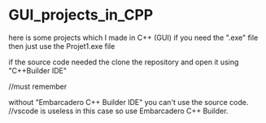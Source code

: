 # GUI_projects_in_CPP
here is some projects which I made in C++ (GUI)
if you need the ".exe" file then just use the Projet1.exe file

if the source code needed the clone the repository and open it using "C++Builder IDE"

//must remember 

without "Embarcadero C++ Builder IDE" you can't use the source code.
//vscode is useless in this case so use Embarcadero C++ Builder.
